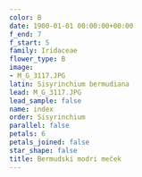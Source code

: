 ```yaml
---
color: B
date: 1900-01-01 00:00:00+00:00
f_end: 7
f_start: 5
family: Iridaceae
flower_type: B
image:
- M_G_3117.JPG
latin: Sisyrinchium bermudiana
lead: M_G_3117.JPG
lead_sample: false
name: index
order: Sisyrinchium
parallel: false
petals: 6
petals_joined: false
star_shape: false
title: Bermudski modri meček
---
```


